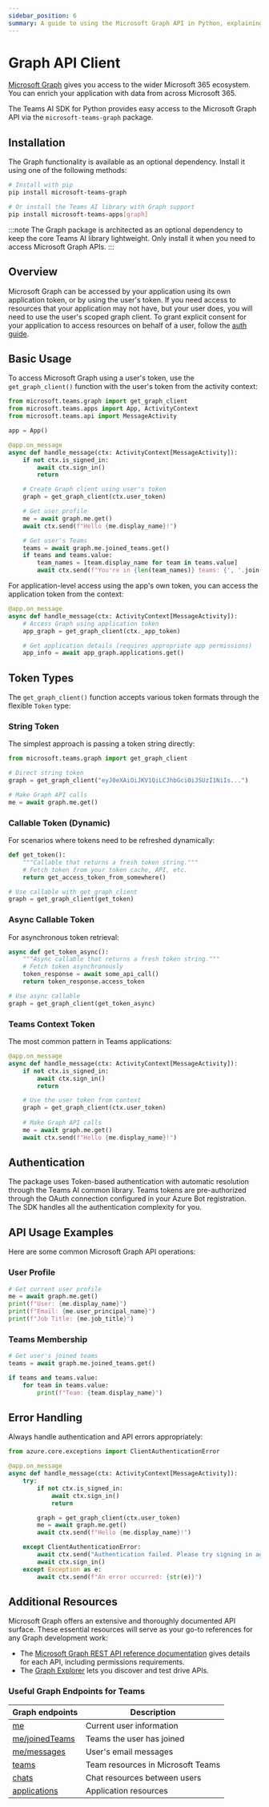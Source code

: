 ```yaml
---
sidebar_position: 6
summary: A guide to using the Microsoft Graph API in Python, explaining the methods for accessing Microsoft 365 data using application or user tokens, with sample code for retrieving user details and integrating Graph API within message handlers.
---
```


# Graph API Client

[Microsoft Graph](https://docs.microsoft.com/en-us/graph/overview) gives you access to the wider Microsoft 365 ecosystem. You can enrich your application with data from across Microsoft 365.

The Teams AI SDK for Python provides easy access to the Microsoft Graph API via the `microsoft-teams-graph` package.

## Installation

The Graph functionality is available as an optional dependency. Install it using one of the following methods:

```bash
# Install with pip
pip install microsoft-teams-graph

# Or install the Teams AI library with Graph support
pip install microsoft-teams-apps[graph]
```

:::note
The Graph package is architected as an optional dependency to keep the core Teams AI library lightweight. Only install it when you need to access Microsoft Graph APIs.
:::

## Overview

Microsoft Graph can be accessed by your application using its own application token, or by using the user's token. If you need access to resources that your application may not have, but your user does, you will need to use the user's scoped graph client. To grant explicit consent for your application to access resources on behalf of a user, follow the [auth guide](../in-depth-guides/user-authentication).

## Basic Usage

To access Microsoft Graph using a user's token, use the `get_graph_client()` function with the user's token from the activity context:

```python
from microsoft.teams.graph import get_graph_client
from microsoft.teams.apps import App, ActivityContext
from microsoft.teams.api import MessageActivity

app = App()

@app.on_message
async def handle_message(ctx: ActivityContext[MessageActivity]):
    if not ctx.is_signed_in:
        await ctx.sign_in()
        return

    # Create Graph client using user's token
    graph = get_graph_client(ctx.user_token)

    # Get user profile
    me = await graph.me.get()
    await ctx.send(f"Hello {me.display_name}!")

    # Get user's Teams
    teams = await graph.me.joined_teams.get()
    if teams and teams.value:
        team_names = [team.display_name for team in teams.value]
        await ctx.send(f"You're in {len(team_names)} teams: {', '.join(team_names)}")
```

For application-level access using the app's own token, you can access the application token from the context:

```python
@app.on_message
async def handle_message(ctx: ActivityContext[MessageActivity]):
    # Access Graph using application token
    app_graph = get_graph_client(ctx._app_token)

    # Get application details (requires appropriate app permissions)
    app_info = await app_graph.applications.get()
```

## Token Types

The `get_graph_client()` function accepts various token formats through the flexible `Token` type:

### String Token

The simplest approach is passing a token string directly:

```python
from microsoft.teams.graph import get_graph_client

# Direct string token
graph = get_graph_client("eyJ0eXAiOiJKV1QiLCJhbGciOiJSUzI1NiIs...")

# Make Graph API calls
me = await graph.me.get()
```

### Callable Token (Dynamic)

For scenarios where tokens need to be refreshed dynamically:

```python
def get_token():
    """Callable that returns a fresh token string."""
    # Fetch token from your token cache, API, etc.
    return get_access_token_from_somewhere()

# Use callable with get_graph_client
graph = get_graph_client(get_token)
```

### Async Callable Token

For asynchronous token retrieval:

```python
async def get_token_async():
    """Async callable that returns a fresh token string."""
    # Fetch token asynchronously
    token_response = await some_api_call()
    return token_response.access_token

# Use async callable
graph = get_graph_client(get_token_async)
```

### Teams Context Token

The most common pattern in Teams applications:

```python
@app.on_message
async def handle_message(ctx: ActivityContext[MessageActivity]):
    if not ctx.is_signed_in:
        await ctx.sign_in()
        return

    # Use the user token from context
    graph = get_graph_client(ctx.user_token)
    
    # Make Graph API calls
    me = await graph.me.get()
    await ctx.send(f"Hello {me.display_name}!")
```

## Authentication

The package uses Token-based authentication with automatic resolution through the Teams AI common library. Teams tokens are pre-authorized through the OAuth connection configured in your Azure Bot registration. The SDK handles all the authentication complexity for you.

## API Usage Examples

Here are some common Microsoft Graph API operations:

### User Profile

```python
# Get current user profile
me = await graph.me.get()
print(f"User: {me.display_name}")
print(f"Email: {me.user_principal_name}")
print(f"Job Title: {me.job_title}")
```

### Teams Membership

```python
# Get user's joined teams
teams = await graph.me.joined_teams.get()

if teams and teams.value:
    for team in teams.value:
        print(f"Team: {team.display_name}")
```

## Error Handling

Always handle authentication and API errors appropriately:

```python
from azure.core.exceptions import ClientAuthenticationError

@app.on_message
async def handle_message(ctx: ActivityContext[MessageActivity]):
    try:
        if not ctx.is_signed_in:
            await ctx.sign_in()
            return

        graph = get_graph_client(ctx.user_token)
        me = await graph.me.get()
        await ctx.send(f"Hello {me.display_name}!")

    except ClientAuthenticationError:
        await ctx.send("Authentication failed. Please try signing in again.")
        await ctx.sign_in()
    except Exception as e:
        await ctx.send(f"An error occurred: {str(e)}")
```

## Additional Resources

Microsoft Graph offers an extensive and thoroughly documented API surface. These essential resources will serve as your go-to references for any Graph development work:

- The [Microsoft Graph REST API reference documentation](https://learn.microsoft.com/en-us/graph/api/overview) gives details for each API, including permissions requirements.
- The [Graph Explorer](https://developer.microsoft.com/en-us/graph/graph-explorer) lets you discover and test drive APIs.

### Useful Graph Endpoints for Teams

| Graph endpoints | Description |
|----------------|-------------|
| [me](https://learn.microsoft.com/en-us/graph/api/user-get?view=graph-rest-1.0&tabs=http) | Current user information |
| [me/joinedTeams](https://learn.microsoft.com/en-us/graph/api/user-list-joinedteams?view=graph-rest-1.0) | Teams the user has joined |
| [me/messages](https://learn.microsoft.com/en-us/graph/api/user-list-messages?view=graph-rest-1.0) | User's email messages |
| [teams](https://learn.microsoft.com/en-us/graph/api/resources/team?view=graph-rest-1.0) | Team resources in Microsoft Teams |
| [chats](https://learn.microsoft.com/en-us/graph/api/chat-list?view=graph-rest-1.0&tabs=http) | Chat resources between users |
| [applications](https://learn.microsoft.com/en-us/graph/api/resources/application?view=graph-rest-1.0) | Application resources |
